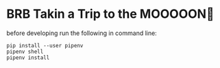 # BRB Takin a Trip to the MOOOOON🚀
before developing run the following in command line: 
~~~
pip install --user pipenv
pipenv shell
pipenv install
~~~
